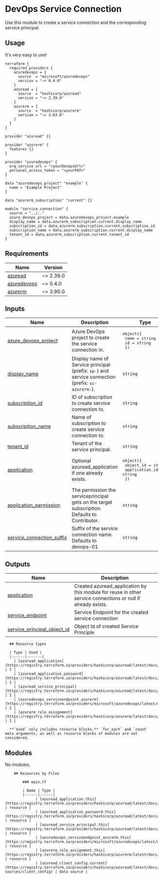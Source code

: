 # DevOps Service Connection
Use this module to create a service connection and the corresponding service principal.

<!-- BEGIN_TF_DOCS -->
## Usage

It's very easy to use!
```hcl
terraform {
  required_providers {
    azuredevops = {
      source  = "microsoft/azuredevops"
      version = "~> 0.4.0"
    }
    azuread = {
      source  = "hashicorp/azuread"
      version = "~> 2.39.0"
    }
    azurerm = {
      source  = "hashicorp/azurerm"
      version = "~> 3.63.0"
    }
  }
}

provider "azuread" {}

provider "azurerm" {
  features {}
}

provider "azuredevops" {
  org_service_url = "<yourDevopsUrl>"
  personal_access_token = "<yourPAT>"
}

data "azuredevops_project" "example" {
  name = "Example Project"
}

data "azurerm_subscription" "current" {}

module "service_connection" {
  source = "../.."
  azure_devops_project = data.azuredevops_project.example
  display_name = data.azurerm_subscription.current.display_name
  subscription_id = data.azurerm_subscription.current.subscription_id
  subscription_name = data.azurerm_subscription.current.display_name
  tenant_id = data.azurerm_subscription.current.tenant_id
}
```

## Requirements

| Name | Version |
|------|---------|
| <a name="requirement_azuread"></a> [azuread](#requirement\_azuread) | ~> 2.39.0 |
| <a name="requirement_azuredevops"></a> [azuredevops](#requirement\_azuredevops) | ~> 0.4.0 |
| <a name="requirement_azurerm"></a> [azurerm](#requirement\_azurerm) | ~> 3.90.0 |

## Inputs

| Name | Description | Type | Default | Required |
|------|-------------|------|---------|:--------:|
| <a name="input_azure_devops_project"></a> [azure\_devops\_project](#input\_azure\_devops\_project) | Azure DevOps project to create the service connection in. | <pre>object({<br/>    name = string<br/>    id   = string<br/>  })</pre> | n/a | yes |
| <a name="input_display_name"></a> [display\_name](#input\_display\_name) | Display name of Service principal (prefix: `sp-`) and service connection (prefix: `sc-azurerm-`). | `string` | n/a | yes |
| <a name="input_subscription_id"></a> [subscription\_id](#input\_subscription\_id) | ID of subscription to create service connection to. | `string` | n/a | yes |
| <a name="input_subscription_name"></a> [subscription\_name](#input\_subscription\_name) | Name of subscription to create service connection to. | `string` | n/a | yes |
| <a name="input_tenant_id"></a> [tenant\_id](#input\_tenant\_id) | Tenant of the service principal. | `string` | n/a | yes |
| <a name="input_application"></a> [application](#input\_application) | Optional azuread\_application if one already exists. | <pre>object({<br/>    object_id = string<br/>    application_id = string<br/>  })</pre> | `null` | no |
| <a name="input_application_permission"></a> [application\_permission](#input\_application\_permission) | The permission the serviceprincipal gets on the target subscription. Defaults to Contributor. | `string` | `"Contributor"` | no |
| <a name="input_service_connection_suffix"></a> [service\_connection\_suffix](#input\_service\_connection\_suffix) | Suffix of the service connection name. Defaults to devops-01 | `string` | `"devops-01"` | no |
## Outputs

| Name | Description |
|------|-------------|
| <a name="output_application"></a> [application](#output\_application) | Created azuread\_application by this module for reuse in other service connections or null if already exists. |
| <a name="output_service_endpoint"></a> [service\_endpoint](#output\_service\_endpoint) | Service Endpoint for the created service connection |
| <a name="output_service_principal_object_id"></a> [service\_principal\_object\_id](#output\_service\_principal\_object\_id) | Object Id of created Service Principle |

      ## Resource types

      | Type | Used |
      |------|-------|
        | [azuread_application](https://registry.terraform.io/providers/hashicorp/azuread/latest/docs/resources/application) | 1 |
        | [azuread_application_password](https://registry.terraform.io/providers/hashicorp/azuread/latest/docs/resources/application_password) | 1 |
        | [azuread_service_principal](https://registry.terraform.io/providers/hashicorp/azuread/latest/docs/resources/service_principal) | 1 |
        | [azuredevops_serviceendpoint_azurerm](https://registry.terraform.io/providers/microsoft/azuredevops/latest/docs/resources/serviceendpoint_azurerm) | 1 |
        | [azurerm_role_assignment](https://registry.terraform.io/providers/hashicorp/azurerm/latest/docs/resources/role_assignment) | 1 |

      **`Used` only includes resource blocks.** `for_each` and `count` meta arguments, as well as resource blocks of modules are not considered.
    
## Modules

No modules.

        ## Resources by Files

            ### main.tf

            | Name | Type |
            |------|------|
                  | [azuread_application.this](https://registry.terraform.io/providers/hashicorp/azuread/latest/docs/resources/application) | resource |
                  | [azuread_application_password.this](https://registry.terraform.io/providers/hashicorp/azuread/latest/docs/resources/application_password) | resource |
                  | [azuread_service_principal.this](https://registry.terraform.io/providers/hashicorp/azuread/latest/docs/resources/service_principal) | resource |
                  | [azuredevops_serviceendpoint_azurerm.this](https://registry.terraform.io/providers/microsoft/azuredevops/latest/docs/resources/serviceendpoint_azurerm) | resource |
                  | [azurerm_role_assignment.this](https://registry.terraform.io/providers/hashicorp/azurerm/latest/docs/resources/role_assignment) | resource |
                  | [azuread_client_config.current](https://registry.terraform.io/providers/hashicorp/azuread/latest/docs/data-sources/client_config) | data source |
    
<!-- END_TF_DOCS -->